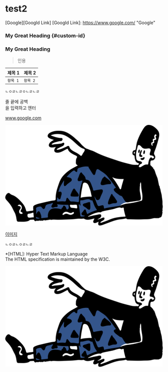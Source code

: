 # test2

[Google][Googld Link]
[Googld Link]: https://www.google.com/ "Google"



### My Great Heading {#custom-id}


### My Great Heading

> 인용

| 제목 1 | 제목 2 |
| ------ | ------ |
|`항목 1` | ```항목 2``` |

```
ㄴㅇㄹㄴㄹㅇㄴㄹㄴㄹ
```

줄 끝에 공백  
을 입력하고 엔터

www.google.com


![꽃 사진][꽃]

[꽃]: ./f1/f2/f3/open-doodles-chilling.png

[이미지](./f1/f2/)

~~~
ㄴㅇㄹㄴㅇㄹㄴㄹ
~~~


*[HTML]: Hyper Text Markup Language  
The HTML specification is maintained by the W3C.



![꽃2]

[꽃2]: ./f1/f2/f3/open-doodles-chilling.png
